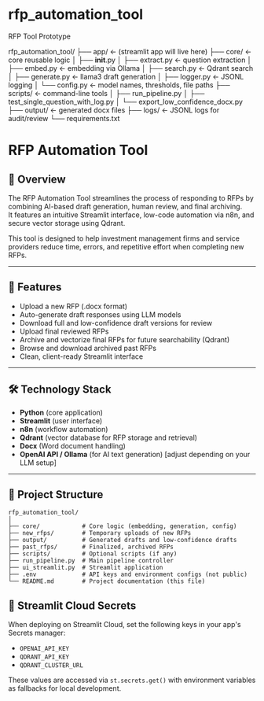 # rfp_automation_tool
RFP Tool Prototype



rfp_automation_tool/
├── app/                     ← (streamlit app will live here)
├── core/                    ← core reusable logic
│   ├── __init__.py
│   ├── extract.py           ← question extraction
│   ├── embed.py             ← embedding via Ollama
│   ├── search.py            ← Qdrant search
│   ├── generate.py          ← llama3 draft generation
│   ├── logger.py            ← JSONL logging
│   └── config.py            ← model names, thresholds, file paths
├── scripts/                 ← command-line tools
│   ├── run_pipeline.py
│   ├── test_single_question_with_log.py
│   └── export_low_confidence_docx.py
├── output/                  ← generated docx files
├── logs/                    ← JSONL logs for audit/review
└── requirements.txt

# RFP Automation Tool

## 📄 Overview

The RFP Automation Tool streamlines the process of responding to RFPs by combining AI-based draft generation, human review, and final archiving.  
It features an intuitive Streamlit interface, low-code automation via n8n, and secure vector storage using Qdrant.

This tool is designed to help investment management firms and service providers reduce time, errors, and repetitive effort when completing new RFPs.

---

## 🚀 Features

- Upload a new RFP (.docx format)
- Auto-generate draft responses using LLM models
- Download full and low-confidence draft versions for review
- Upload final reviewed RFPs
- Archive and vectorize final RFPs for future searchability (Qdrant)
- Browse and download archived past RFPs
- Clean, client-ready Streamlit interface

---

## 🛠️ Technology Stack

- **Python** (core application)
- **Streamlit** (user interface)
- **n8n** (workflow automation)
- **Qdrant** (vector database for RFP storage and retrieval)
- **Docx** (Word document handling)
- **OpenAI API / Ollama** (for AI text generation) [adjust depending on your LLM setup]

---

## 📂 Project Structure

```plaintext
rfp_automation_tool/
│
├── core/            # Core logic (embedding, generation, config)
├── new_rfps/        # Temporary uploads of new RFPs
├── output/          # Generated drafts and low-confidence drafts
├── past_rfps/       # Finalized, archived RFPs
├── scripts/         # Optional scripts (if any)
├── run_pipeline.py  # Main pipeline controller
├── ui_streamlit.py  # Streamlit application
├── .env             # API keys and environment configs (not public)
└── README.md        # Project documentation (this file)
```

## 🔐 Streamlit Cloud Secrets

When deploying on Streamlit Cloud, set the following keys in your app's
Secrets manager:

- `OPENAI_API_KEY`
- `QDRANT_API_KEY`
- `QDRANT_CLUSTER_URL`

These values are accessed via `st.secrets.get()` with environment variables as
fallbacks for local development.
